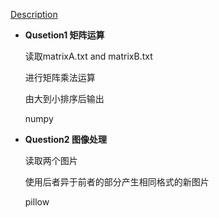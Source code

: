 [Description](http://speech.ee.ntu.edu.tw/~tlkagk/courses/ML_2017/Lecture/HW0.mp4)




- **Qusetion1 矩阵运算**   
   
  读取matrixA.txt and matrixB.txt   
   
  进行矩阵乘法运算    
     
  由大到小排序后输出   
     
  numpy   
  

  
  
- **Question2 图像处理**  
  
  读取两个图片  
    
  使用后者异于前者的部分产生相同格式的新图片  
  
  pillow
